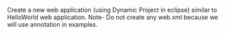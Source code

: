 Create a new web application (using Dynamic Project in eclipse) similar to HelloWorld web application. 
Note- Do not create any web.xml because we will use annotation in examples.

